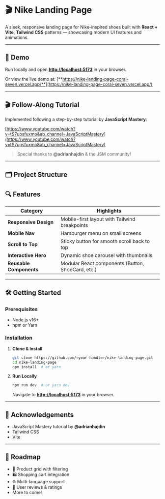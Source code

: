 # 🎬 Nike Landing Page

A sleek, responsive landing page for Nike-inspired shoes built with **React + Vite**, **Tailwind CSS** patterns — showcasing modern UI features and animations.

---

## 🚀 Demo

Run locally and open [**http://localhost:5173**](http://localhost:5173) in your browser.

Or view the live demo at: [**https://nike-landing-page-coral-seven.vercel.app/**](https://nike-landing-page-coral-seven.vercel.app/)

---

## 🎬 Follow-Along Tutorial

Implemented following a step-by-step tutorial by **JavaScript Mastery**:

[https://www.youtube.com/watch?v=tS7upsfuxmo&ab_channel=JavaScriptMastery](https://www.youtube.com/watch?v=tS7upsfuxmo&ab_channel=JavaScriptMastery)

> Special thanks to **@adrianhajdin** & the JSM community!

---

## 🗂 Project Structure

## 🔍 Features

| Category                | Highlights                                        |
| ----------------------- | ------------------------------------------------- |
| **Responsive Design**   | Mobile-first layout with Tailwind breakpoints     |
| **Mobile Nav**          | Hamburger menu on small screens                   |
| **Scroll to Top**       | Sticky button for smooth scroll back to top       |
| **Interactive Hero**    | Dynamic shoe carousel with thumbnails             |
| **Reusable Components** | Modular React components (Button, ShoeCard, etc.) |

---

## 🛠 Getting Started

### Prerequisites

- Node.js v16+
- npm or Yarn

### Installation

1. **Clone & Install**

   ```bash
   git clone https://github.com/<your-handle>/nike-landing-page.git
   cd nike-landing-page
   npm install  # or yarn
   ```

2. **Run Locally**

   ```bash
   npm run dev  # or yarn dev
   ```

   Navigate to [**http://localhost:5173**](http://localhost:5173) in your browser.

---

## 🙏 Acknowledgements

- JavaScript Mastery tutorial by **@adrianhajdin**
- Tailwind CSS
- Vite

---

## 🔮 Roadmap

- 🛒 Product grid with filtering
- 🛍️ Shopping cart integration
- 🌐 Multi-language support
- 💬 User reviews & ratings
- More to come!
